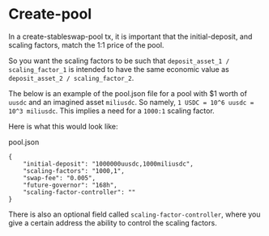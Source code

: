 # Create-pool

In a create-stableswap-pool tx, it is important that the initial-deposit, and scaling factors, match the 1:1 price of the pool.

So you want the scaling factors to be such that `deposit_asset_1 / scaling_factor_1` is intended to have the same economic value as `deposit_asset_2 / scaling_factor_2`.

The below is an example of the pool.json file for a pool with $1 worth of `uusdc` and an imagined asset `miliusdc`. So namely, `1 USDC = 10^6 uusdc = 10^3 miliusdc`. This implies a need for a `1000:1` scaling factor.

Here is what this would look like:

pool.json

``` {.json}
{
	"initial-deposit": "1000000uusdc,1000miliusdc",
    "scaling-factors": "1000,1",
	"swap-fee": "0.005",
	"future-governor": "168h",
    "scaling-factor-controller": ""
}
```

There is also an optional field called `scaling-factor-controller`,
where you give a certain address the ability to control the scaling factors.
